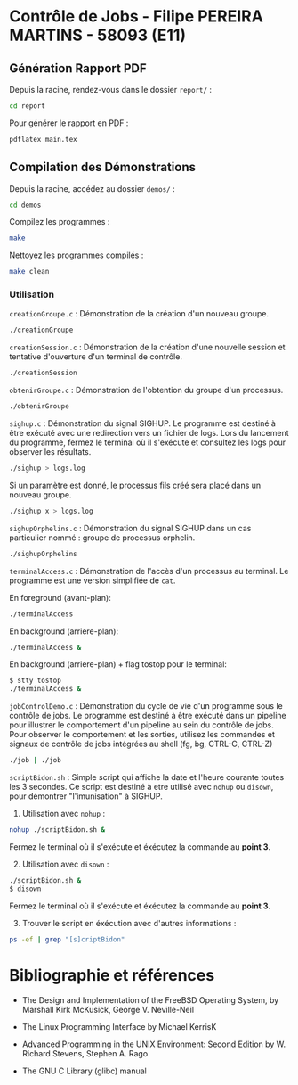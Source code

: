 # Contrôle de Jobs - Filipe PEREIRA MARTINS - 58093 (E11)

## Génération Rapport PDF

Depuis la racine, rendez-vous dans le dossier `report/` :

```bash
cd report
```

Pour générer le rapport en PDF :

```bash
pdflatex main.tex
```

## Compilation des Démonstrations

Depuis la racine, accédez au dossier `demos/` :

```bash
cd demos
```

Compilez les programmes :

```bash
make
```

Nettoyez les programmes compilés :

```bash
make clean
```

### Utilisation

`creationGroupe.c` : Démonstration de la création d'un nouveau groupe.

```bash
./creationGroupe
```

`creationSession.c` : Démonstration de la création d'une nouvelle session et tentative d'ouverture d'un terminal de contrôle.

```bash
./creationSession
```

`obtenirGroupe.c` : Démonstration de l'obtention du groupe d'un processus.

```bash
./obtenirGroupe
```

`sighup.c` : Démonstration du signal SIGHUP. Le programme est destiné à être exécuté avec une redirection vers un fichier de logs. Lors du lancement du programme, fermez le terminal où il s'exécute et consultez les logs pour observer les résultats.

```bash
./sighup > logs.log
```

Si un paramètre est donné, le processus fils créé sera placé dans un nouveau groupe.

```bash
./sighup x > logs.log
```

`sighupOrphelins.c` : Démonstration du signal SIGHUP dans un cas particulier nommé : groupe de processus orphelin.

```bash
./sighupOrphelins
```

`terminalAccess.c` : Démonstration de l'accès d'un processus au terminal. Le programme est une version simplifiée de `cat`.

En foreground (avant-plan):

```bash
./terminalAccess
```

En background (arriere-plan):

```bash
./terminalAccess &
```

En background (arriere-plan) + flag tostop pour le terminal:

```bash
$ stty tostop
./terminalAccess &
```

`jobControlDemo.c` : Démonstration du cycle de vie d'un programme sous le contrôle de jobs. Le programme est destiné à être exécuté dans un pipeline pour illustrer le comportement d'un pipeline au sein du contrôle de jobs. Pour observer le comportement et les sorties, utilisez les commandes et signaux de contrôle de jobs intégrées au shell (fg, bg, CTRL-C, CTRL-Z)

```bash
./job | ./job
```

`scriptBidon.sh` : Simple script qui affiche la date et l'heure courante toutes les 3 secondes. Ce script est destiné à etre utilisé
avec `nohup` ou `disown`, pour démontrer "l'imunisation" à SIGHUP.

1. Utilisation avec `nohup` :

```bash
nohup ./scriptBidon.sh &
```

Fermez le terminal où il s'exécute et éxécutez la commande au **point 3**.

2. Utilisation avec `disown` :

```bash
./scriptBidon.sh &
$ disown
```

Fermez le terminal où il s'exécute et éxécutez la commande au **point 3**.

3. Trouver le script en éxécution avec d'autres informations :

```bash
ps -ef | grep "[s]criptBidon"
```

# Bibliographie et références

- The Design and Implementation of the FreeBSD Operating System, by Marshall Kirk McKusick, George V. Neville-Neil

- The Linux Programming Interface by Michael KerrisK

- Advanced Programming in the UNIX Environment: Second Edition by W. Richard Stevens, Stephen A. Rago

- The GNU C Library (glibc) manual
